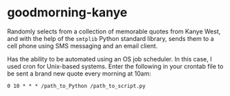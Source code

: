 # goodmorning-kanye
 Randomly selects from a collection of memorable quotes from Kanye West, and with the help of the `smtplib` Python standard library, sends them to a cell phone using SMS messaging and an email client.
 
 Has the ability to be automated using an OS job scheduler. In this case, I used cron for Unix-based systems. Enter the following in your crontab file to be sent a brand new quote every morning at 10am:
 ```
 0 10 * * * /path_to_Python /path_to_script.py
 ```
